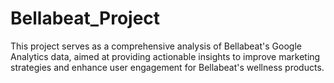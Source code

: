 # Bellabeat_Project

This project serves as a comprehensive analysis of Bellabeat's Google Analytics data, aimed at providing actionable insights to improve marketing strategies and enhance user engagement for Bellabeat's wellness products.  
       